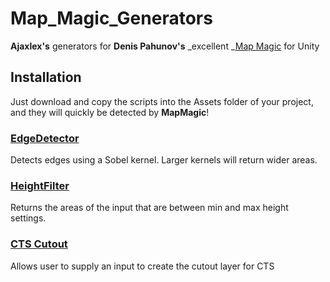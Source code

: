 # Map_Magic_Generators
**Ajaxlex's** generators for **Denis Pahunov's** _excellent _[Map Magic](https://assetstore.unity.com/packages/tools/terrain/mapmagic-world-generator-56762) for Unity

## Installation
Just download and copy the scripts into the Assets folder of your project, and they will quickly be detected by **MapMagic**!



### [EdgeDetector](https://github.com/ajaxlex/Map_Magic_Generators/wiki/EdgeDetector)
Detects edges using a Sobel kernel.  Larger kernels will return wider areas.

### [HeightFilter](https://github.com/ajaxlex/Map_Magic_Generators/wiki/HeightFilter)
Returns the areas of the input that are between min and max height settings.

### [CTS Cutout](https://github.com/ajaxlex/Map_Magic_Generators/wiki/CTSCutout)
Allows user to supply an input to create the cutout layer for CTS

